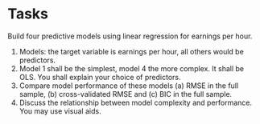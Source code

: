 # Tasks

Build four predictive models using linear regression for earnings per hour. 
1.	Models: the target variable is earnings per hour, all others would be predictors.
2.	Model 1 shall be the simplest, model 4 the more complex. It shall be OLS. You shall explain your choice of predictors.
3.	Compare model performance of these models (a) RMSE in the full sample, (b) cross-validated RMSE and (c) BIC in the full sample. 
4.	Discuss the relationship between model complexity and performance. You may use visual aids. 
